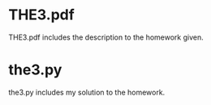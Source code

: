 # THE3.pdf
THE3.pdf includes the description to the homework given.
# the3.py
the3.py includes my solution to the homework.
